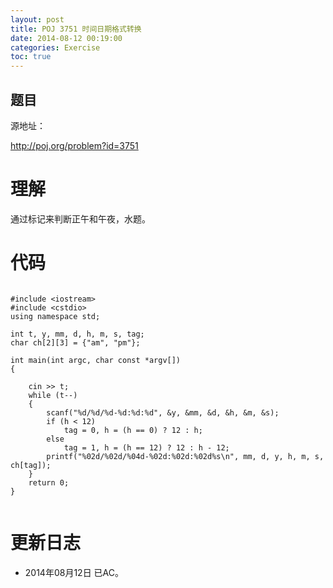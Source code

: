 ```yaml
---
layout: post
title: POJ 3751 时间日期格式转换
date: 2014-08-12 00:19:00
categories: Exercise
toc: true
---
```

## 题目
源地址：

http://poj.org/problem?id=3751

# 理解
通过标记来判断正午和午夜，水题。

<!-- more -->

# 代码

```

#include <iostream>
#include <cstdio>
using namespace std;

int t, y, mm, d, h, m, s, tag;
char ch[2][3] = {"am", "pm"};

int main(int argc, char const *argv[])
{

    cin >> t;
    while (t--)
    {
        scanf("%d/%d/%d-%d:%d:%d", &y, &mm, &d, &h, &m, &s);
        if (h < 12)
            tag = 0, h = (h == 0) ? 12 : h;
        else
            tag = 1, h = (h == 12) ? 12 : h - 12;
        printf("%02d/%02d/%04d-%02d:%02d:%02d%s\n", mm, d, y, h, m, s, ch[tag]);
    }
    return 0;
}


```

# 更新日志
- 2014年08月12日 已AC。
